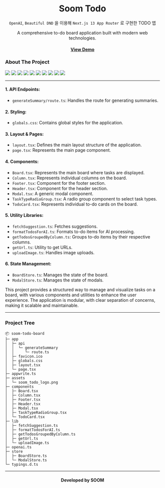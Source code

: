 <div align='center'> 
  <h1> Soom Todo </h1>

`OpenAI`, `Beautiful DND` 을 이용해 `Next.js 13 App Router` 로 구현한 TODO 앱

  <p>
    A comprehensive to-do board application built with modern web technologies.
  </p>
</div>

<h4 align="center">
  <a href="https://todo.soom.today">View Demo</a>
</h4>

### About The Project

<p>
  <img src="https://img.shields.io/badge/Next.js-000000?style=flat-square&logo=Next%2Ejs&logoColor=white"/>
  <img src="https://img.shields.io/badge/OpenAI-412991?style=flat-square&logo=openai&logoColor=white"/>
  <img src="https://img.shields.io/badge/Zustand-4D2B1A?style=flat-square&logo=Ameba&logoColor=white"/>
  <img src="https://img.shields.io/badge/Appwrite-F02E65?style=flat-square&logo=appwrite&logoColor=white"/>
  <img src="https://img.shields.io/badge/Beautiful DND-0052CC?style=flat-square&logo=trello&logoColor=white"/>
  <img src="https://img.shields.io/badge/Headless UI-66E3FF?style=flat-square&logo=headlessui&logoColor=white"/>
  <img src="https://img.shields.io/badge/Tailwind CSS-06B6D4?style=flat-square&logo=tailwindcss&logoColor=white"/>
  <img src="https://img.shields.io/badge/TypeScript-3178C6?style=flat-square&logo=typescript&logoColor=white"/>
  <img src="https://img.shields.io/badge/Yarn Berry-2C8EBB?style=flat-square&logo=yarn&logoColor=white"/>
  <img src="https://img.shields.io/badge/Docker-2496ED?style=flat-square&logo=docker&logoColor=white"/>
</p>

---

#### 1. API Endpoints:

- `generateSummary/route.ts`: Handles the route for generating summaries.

#### 2. Styling:

- `globals.css`: Contains global styles for the application.

#### 3. Layout & Pages:

- `layout.tsx`: Defines the main layout structure of the application.
- `page.tsx`: Represents the main page component.

#### 4. Components:

- `Board.tsx`: Represents the main board where tasks are displayed.
- `Column.tsx`: Represents individual columns on the board.
- `Footer.tsx`: Component for the footer section.
- `Header.tsx`: Component for the header section.
- `Modal.tsx`: A generic modal component.
- `TaskTypeRadioGroup.tsx`: A radio group component to select task types.
- `TodoCard.tsx`: Represents individual to-do cards on the board.

#### 5. Utility Libraries:

- `fetchSuggestion.ts`: Fetches suggestions.
- `formatTodosForAI.ts`: Formats to-do items for AI processing.
- `getTodosGroupedByColumn.ts`: Groups to-do items by their respective columns.
- `getUrl.ts`: Utility to get URLs.
- `uploadImage.ts`: Handles image uploads.

#### 6. State Management:

- `BoardStore.ts`: Manages the state of the board.
- `ModalStore.ts`: Manages the state of modals.

This project provides a structured way to manage and visualize tasks on a board, with various components and utilities to enhance the user experience. The application is modular, with clear separation of concerns, making it scalable and maintainable.

---

### Project Tree

```
📦 soom-todo-board
├─ app
│  ├─ api
│  │  └─ generateSummary
│  │     └─ route.ts
│  ├─ favicon.ico
│  ├─ globals.css
│  ├─ layout.tsx
│  └─ page.tsx
├─ appwrite.ts
├─ assets
│  └─ soom_todo_logo.png
├─ components
│  ├─ Board.tsx
│  ├─ Column.tsx
│  ├─ Footer.tsx
│  ├─ Header.tsx
│  ├─ Modal.tsx
│  ├─ TaskTypeRadioGroup.tsx
│  └─ TodoCard.tsx
├─ lib
│  ├─ fetchSuggestion.ts
│  ├─ formatTodosForAI.ts
│  ├─ getTodosGroupedByColumn.ts
│  ├─ getUrl.ts
│  └─ uploadImage.ts
├─ openai.ts
├─ store
│  ├─ BoardStore.ts
│  └─ ModalStore.ts
└─ typings.d.ts
```

---

<h4 align="center">
  Developed by SOOM
</h4>
